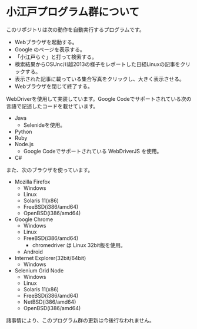 # 小江戸プログラム群について
このリポジトリは次の動作を自動実行するプログラムです。
- Webブラウザを起動する。
- Google のページを表示する。
- 「小江戸らぐ」と打って検索する。
- 検索結果からOSUnc川越2013の様子をレポートした日経Linuxの記事をクリックする。
- 表示された記事に載っている集合写真をクリックし、大きく表示させる。
- Webブラウザを閉じて終了する。

WebDriverを使用して実装しています。Google Codeでサポートされている次の言語で記述したコードを載せています。
- Java
  - Selenideを使用。
- Python
- Ruby
- Node.js
  - Google Codeでサポートされている WebDriverJS を使用。
- C#

また、次のブラウザを使っています。
- Mozilla Firefox
  - Windows
  - Linux
  - Solaris 11(x86)
  - FreeBSD(i386/amd64)
  - OpenBSD(i386/amd64)
- Google Chrome
  - Windows
  - Linux
  - FreeBSD(i386/amd64)
    - chromedriver は Linux 32bit版を使用。
  - Android
- Internet Explorer(32bit/64bit)
  - Windows
- Selenium Grid Node
  - Windows
  - Linux
  - Solaris 11(x86)
  - FreeBSD(i386/amd64)
  - NetBSD(i386/amd64)
  - OpenBSD(i386/amd64)
 
 諸事情により、このプログラム群の更新は今後行なわれません。
